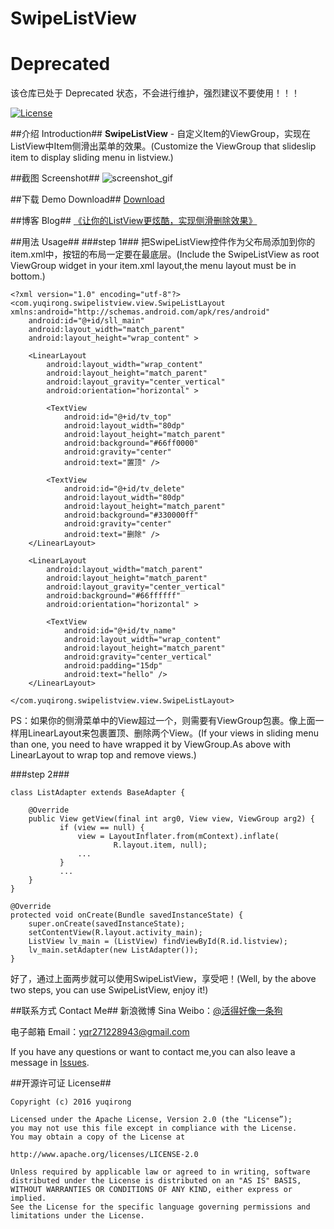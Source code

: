 # SwipeListView

# **Deprecated**

该仓库已处于 Deprecated 状态，不会进行维护，强烈建议不要使用！！！

[![License](https://img.shields.io/badge/license-Apache%202-green.svg)](https://www.apache.org/licenses/LICENSE-2.0)

##介绍 Introduction##
**SwipeListView** - 自定义Item的ViewGroup，实现在ListView中Item侧滑出菜单的效果。(Customize the ViewGroup that slideslip item to display sliding menu in listview.)

##截图 Screenshot##
![screenshot_gif](https://github.com/yuqirong/SwipeListView/blob/master/screenshots/20151213140251.gif)

##下载 Demo Download##
[Download](https://github.com/yuqirong/SwipeListView/blob/master/screenshots/app-debug-unaligned.apk)

##博客 Blog##
[《让你的ListView更炫酷，实现侧滑删除效果》](http://yuqirong.me/2015/12/13/%E8%AE%A9%E4%BD%A0%E7%9A%84ListView%E6%9B%B4%E7%82%AB%E9%85%B7%EF%BC%8C%E5%AE%9E%E7%8E%B0%E4%BE%A7%E6%BB%91%E5%88%A0%E9%99%A4%E6%95%88%E6%9E%9C/)


##用法 Usage##
###step 1###
把SwipeListView控件作为父布局添加到你的item.xml中，按钮的布局一定要在最底层。(Include the SwipeListView as root ViewGroup widget in your item.xml layout,the menu layout must be in bottom.)

	<?xml version="1.0" encoding="utf-8"?>
	<com.yuqirong.swipelistview.view.SwipeListLayout xmlns:android="http://schemas.android.com/apk/res/android"
	    android:id="@+id/sll_main"
	    android:layout_width="match_parent"
	    android:layout_height="wrap_content" >
	
	    <LinearLayout
	        android:layout_width="wrap_content"
	        android:layout_height="match_parent"
	        android:layout_gravity="center_vertical"
	        android:orientation="horizontal" >
	
	        <TextView
	            android:id="@+id/tv_top"
	            android:layout_width="80dp"
	            android:layout_height="match_parent"
	            android:background="#66ff0000"
	            android:gravity="center"
	            android:text="置顶" />
	
	        <TextView
	            android:id="@+id/tv_delete"
	            android:layout_width="80dp"
	            android:layout_height="match_parent"
	            android:background="#330000ff"
	            android:gravity="center"
	            android:text="删除" />
	    </LinearLayout>
	
	    <LinearLayout
	        android:layout_width="match_parent"
	        android:layout_height="match_parent"
	        android:layout_gravity="center_vertical"
	        android:background="#66ffffff"
	        android:orientation="horizontal" >
	
	        <TextView
	            android:id="@+id/tv_name"
	            android:layout_width="wrap_content"
	            android:layout_height="match_parent"
	            android:gravity="center_vertical"
	            android:padding="15dp"
	            android:text="hello" />
	    </LinearLayout>
	
	</com.yuqirong.swipelistview.view.SwipeListLayout>

PS：如果你的侧滑菜单中的View超过一个，则需要有ViewGroup包裹。像上面一样用LinearLayout来包裹置顶、删除两个View。(If your views in sliding menu than one, you need to have wrapped it by ViewGroup.As above with LinearLayout to wrap top and remove views.)

###step 2###

	class ListAdapter extends BaseAdapter {

		@Override
	    public View getView(final int arg0, View view, ViewGroup arg2) {
	           if (view == null) {
	               view = LayoutInflater.from(mContext).inflate(
	                       R.layout.item, null);
				   ...
	           }
			   ...
		}
	}
	
	@Override
    protected void onCreate(Bundle savedInstanceState) {
        super.onCreate(savedInstanceState);
        setContentView(R.layout.activity_main);
		ListView lv_main = (ListView) findViewById(R.id.listview);
        lv_main.setAdapter(new ListAdapter());
	}

好了，通过上面两步就可以使用SwipeListView，享受吧！(Well, by the above two steps, you can use SwipeListView, enjoy it!)

##联系方式 Contact Me##
新浪微博 Sina Weibo：[@活得好像一条狗](http://weibo.com/yyyuqirong) 

电子邮箱 Email：<yqr271228943@gmail.com>

If you have any questions or want to contact me,you can also leave a message in [Issues](https://github.com/yuqirong/SwipeListView/issues).

##开源许可证 License##

    Copyright (c) 2016 yuqirong 

    Licensed under the Apache License, Version 2.0 (the "License”);
    you may not use this file except in compliance with the License.
    You may obtain a copy of the License at

    http://www.apache.org/licenses/LICENSE-2.0

    Unless required by applicable law or agreed to in writing, software
    distributed under the License is distributed on an "AS IS" BASIS,
    WITHOUT WARRANTIES OR CONDITIONS OF ANY KIND, either express or implied.
    See the License for the specific language governing permissions and
    limitations under the License.
